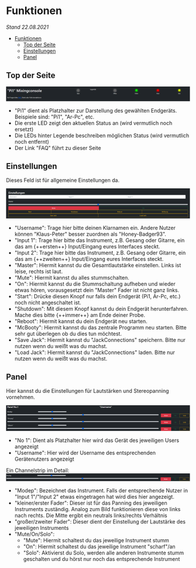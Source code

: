 # Funktionen  

*Stand 22.08.2021*

- [Funktionen](#funktionen)
  - [Top der Seite](#top-der-seite)
  - [Einstellungen](#einstellungen)
  - [Panel](#panel)

## Top der Seite  

![Hier sollte ein Bild sein](../images/Top.png "Top/Header")

- "Pi1" dient als Platzhalter zur Darstellung des gewählten Endgeräts. Beispiele sind: "Pi1", "Ar-Pc", etc.  
- Die erste LED zeigt den aktuellen Status an (wird vermutlich noch ersetzt)  
- Die LEDs hinter Legende beschreiben möglichen Status (wird vermutlich noch entfernt)  
- Der Link "FAQ" führt zu dieser Seite  

## Einstellungen

Dieses Feld ist für allgemeine Einstellungen da.

![Hier sollte ein Bild sein](../images/Settings.png "Settings")  

- "Username": Trage hier bitte deinen Klarnamen ein. Andere Nutzer können "Klaus-Peter" besser zuordnen als "Honey-Badger93".
- "Input 1": Trage hier bitte das Instrument, z.B. Gesang oder Gitarre, ein das am {++ersten++} Input/Eingang eures Interfaces steckt.
- "Input 2": Trage hier bitte das Instrument, z.B. Gesang oder Gitarre, ein das am {++zweiten++} Input/Eingang eures Interfaces steckt.
- "Master": Hiermit kannst du die Gesamtlautstärke einstellen. Links ist leise, rechts ist laut.
- "Mute": Hiermit kannst du alles stummschalten.
- "On": Hiermit kannst du die Stummschaltung aufheben und wieder etwas hören, vorausgesetzt dein "Master" Fader ist nicht ganz links.
- "Start": Drücke diesen Knopf nur falls dein Endgerät (Pi1, Ar-Pc, etc.) noch nicht angeschaltet ist.
- "Shutdown": Mit diesem Knopf kannst du dein Endgerät herunterfahren. Mache dies bitte {++immer++} am Ende deiner Probe.
- "Reboot": Hiermit kannst du dein Endgerät neu starten.
- "McBooty": Hiermit kannst du das zentrale Programm neu starten. Bitte sehr gut überlegen ob du dies tun möchtest.
- "Save Jack": Hiermit kannst du "JackConnections" speichern. Bitte nur nutzen wenn du weißt was du machst.
- "Load Jack": Hiermit kannst du "JackConnections" laden. Bitte nur nutzen wenn du weißt was du machst.

## Panel

Hier kannst du die Einstellungen für Lautstärken und Stereopanning vornehmen.

![Hier sollte ein Bild sein](../images/Panel.png "Panel")  

- "No 1": Dient als Platzhalter hier wird das Gerät des jeweiligen Users angezeigt
- "Username": Hier wird der Username des entsprechenden Gerätenutzers angezeigt

Ein Channelstrip im Detail:
![Hier sollte ein Bild sein](../images/Strip.png "Channelstrip")

- "Modep": Bezeichnet das Instrument. Falls der entsprechende Nutzer in "Input 1"/"Input 2" etwas eingetragen hat wird dies hier angezeigt.
- "kleiner/erster Fader": Dieser ist für das Panning des jeweiligen Instruments zuständig. Analog zum Bild funktionieren diese von links nach rechts. Die Mitte ergibt ein neutrals links/rechts Verhältnis
- "großer/zweiter Fader": Dieser dient der Einstellung der Lautstärke des jeweiligen Instruments
- "Mute/On/Solo":
    - "Mute": Hiermit schaltest du das jeweilige Instrument stumm
    - "On": Hiermit schaltest du das jeweilige Instrument "scharf"/an
    - "Solo": Aktivierst du Solo, werden alle anderen Instrumente stumm geschalten und du hörst nur noch das entsprechende Instrument
